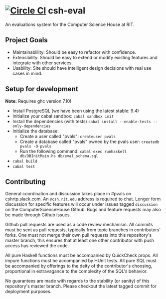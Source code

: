 [![Circle CI](https://circleci.com/gh/ComputerScienceHouse/csh-eval.svg?style=svg)](https://circleci.com/gh/ComputerScienceHouse/csh-eval)
csh-eval 
=========
An evaluations system for the Computer Science House at RIT.

## Project Goals
- Maintainablility: Should be easy to refactor with confidence.
- Extensibility: Should be easy to extend or modify existing features and
                 integrate with other services.
- Usability: Site should have intelligent design decisions with real use cases
             in mind.

## Setup for development

__Note:__ Requires ghc version 7.10!

- Install PostgreSQL (we have been using the latest stable: 9.4)
- Initialize your cabal sandbox: `cabal sandbox init`
- Install the dependencies (with tests) `cabal install --enable-tests --only-dependencies`
- Initialize the database:
	- Create a user called "pvals": `createuser pvals`
	- Create a database called "pvals" owned by the pvals user: `createdb pvals -O pvals`
	- Run the following command: `cabal exec runhaskell db/DBInitMain.hs db/eval_schema.sql`
- `cabal build`
- `cabal test`

## Contributing
General coordination and discussion takes place in #pvals on cshrtp.slack.com.
An `@csh.rit.edu` address is required to chat. Longer form discussion for specific
features will occur under issues tagged `discussion` on the ComputerScienceHouse Github.
Bugs and feature requests may also be made through Github issues.

Github pull requests are used as a code review mechanism. All commits must be
sent as pull requests, typically from topic branches in contributors' forks.
One must not merge their own pull requests into this repository's master
branch, this ensures that at least one other contributor with push access has
reviewed the code.

All pure Haskell functions must be accompanied by QuickCheck props. All impure
functions must be accompanied by HUnit tests. All pure SQL must be accompanied
by offerings to the deity of the contributor's choosing, proportional in
extravagance to the complexity of the SQL's behavior.

No guarantees are made with regards to the stability (or sanity) of this
repository's master branch. Please checkout the latest tagged commit for
deployment purposes.
